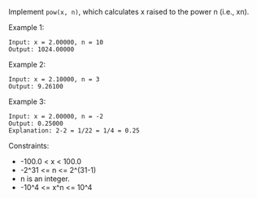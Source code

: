 Implement `pow(x, n)`, which calculates x raised to the power n (i.e., xn).

Example 1:
```
Input: x = 2.00000, n = 10
Output: 1024.00000
```

Example 2:
```
Input: x = 2.10000, n = 3
Output: 9.26100
```
Example 3:
```
Input: x = 2.00000, n = -2
Output: 0.25000
Explanation: 2-2 = 1/22 = 1/4 = 0.25
```

Constraints:

* -100.0 < x < 100.0
* -2^31 <= n <= 2^(31-1)
* n is an integer.
* -10^4 <= x^n <= 10^4
